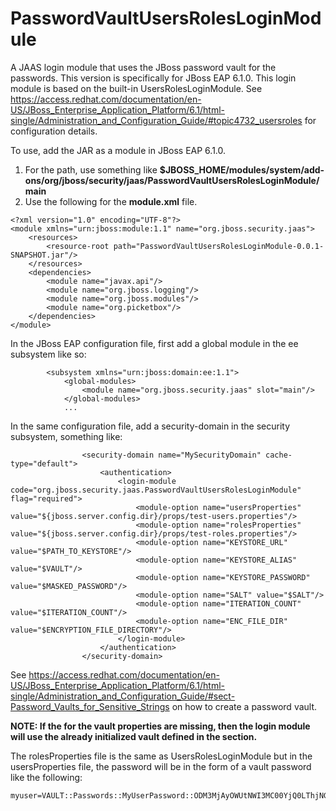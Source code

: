 # PasswordVaultUsersRolesLoginModule
A JAAS login module that uses the JBoss password vault for the passwords.  This version is specifically for JBoss EAP 6.1.0.  This login module is based on the built-in UsersRolesLoginModule.  See https://access.redhat.com/documentation/en-US/JBoss_Enterprise_Application_Platform/6.1/html-single/Administration_and_Configuration_Guide/#topic4732_usersroles for configuration details.

To use, add the JAR as a module in JBoss EAP 6.1.0.

1. For the path, use something like <b>$JBOSS_HOME/modules/system/add-ons/org/jboss/security/jaas/PasswordVaultUsersRolesLoginModule/main</b>
2. Use the following for the <b>module.xml</b> file.
```
<?xml version="1.0" encoding="UTF-8"?>
<module xmlns="urn:jboss:module:1.1" name="org.jboss.security.jaas">
    <resources>
        <resource-root path="PasswordVaultUsersRolesLoginModule-0.0.1-SNAPSHOT.jar"/>
    </resources>
    <dependencies>
        <module name="javax.api"/>
        <module name="org.jboss.logging"/>
        <module name="org.jboss.modules"/>
        <module name="org.picketbox"/>
    </dependencies>
</module>
```
In the JBoss EAP configuration file, first add a global module in the ee subsystem like so:

```
        <subsystem xmlns="urn:jboss:domain:ee:1.1">
            <global-modules>
                <module name="org.jboss.security.jaas" slot="main"/>
            </global-modules>
            ...
```

In the same configuration file, add a security-domain in the security subsystem, something like:

```
                <security-domain name="MySecurityDomain" cache-type="default">
                    <authentication>
                        <login-module code="org.jboss.security.jaas.PasswordVaultUsersRolesLoginModule" flag="required">
                            <module-option name="usersProperties" value="${jboss.server.config.dir}/props/test-users.properties"/>
                            <module-option name="rolesProperties" value="${jboss.server.config.dir}/props/test-roles.properties"/>
                            <module-option name="KEYSTORE_URL" value="$PATH_TO_KEYSTORE"/>
                            <module-option name="KEYSTORE_ALIAS" value="$VAULT"/>
                            <module-option name="KEYSTORE_PASSWORD" value="$MASKED_PASSWORD"/>
                            <module-option name="SALT" value="$SALT"/>
                            <module-option name="ITERATION_COUNT" value="$ITERATION_COUNT"/>
                            <module-option name="ENC_FILE_DIR" value="$ENCRYPTION_FILE_DIRECTORY"/>
                        </login-module>
                    </authentication>
                </security-domain>
```
See https://access.redhat.com/documentation/en-US/JBoss_Enterprise_Application_Platform/6.1/html-single/Administration_and_Configuration_Guide/#sect-Password_Vaults_for_Sensitive_Strings on how to create a password vault.

<b>NOTE: If the <module-option> for the vault properties are missing, then the login module will use the already initialized vault defined in the <vault> section.</b>

The rolesProperties file is the same as UsersRolesLoginModule but in the usersProperties file, the password will be in the form of a vault password like the following:

```
myuser=VAULT::Passwords::MyUserPassword::ODM3MjAyOWUtNWI3MC00YjQ0LThjNGQtZTZmMmYzZDFhYTUzTElORV9CUkVBS3ZhdWx0
```


